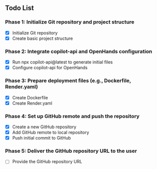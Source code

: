 ## Todo List

### Phase 1: Initialize Git repository and project structure
- [x] Initialize Git repository
- [x] Create basic project structure

### Phase 2: Integrate copilot-api and OpenHands configuration
- [x] Run npx copilot-api@latest to generate initial files
- [x] Configure copilot-api for OpenHands

### Phase 3: Prepare deployment files (e.g., Dockerfile, Render.yaml)
- [x] Create Dockerfile
- [x] Create Render.yaml

### Phase 4: Set up GitHub remote and push the repository
- [x] Create a new GitHub repository
- [x] Add GitHub remote to local repository
- [x] Push initial commit to GitHub

### Phase 5: Deliver the GitHub repository URL to the user
- [ ] Provide the GitHub repository URL

